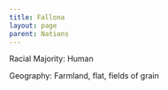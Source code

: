 ```yaml
---
title: Fallona
layout: page
parent: Nations
---
```


Racial Majority: Human

Geography: Farmland, flat, fields of grain
